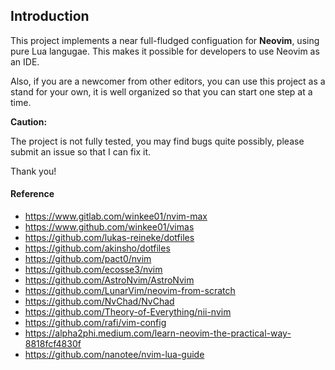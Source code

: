 ## Introduction
This project implements a near full-fludged configuation for **Neovim**, using pure Lua langugae. This makes it possible for developers to use Neovim as an IDE.

Also, if you are a newcomer from other editors, you can use this project as a stand for your own, it is well organized so that you can start one step at a time.

**Caution:**

The project is not fully tested, you may find bugs quite possibly, please submit an issue so that I can fix it. 

Thank you!


#### Reference

- https://www.gitlab.com/winkee01/nvim-max
- https://www.github.com/winkee01/vimas
- https://github.com/lukas-reineke/dotfiles
- https://github.com/akinsho/dotfiles
- https://github.com/pact0/nvim
- https://github.com/ecosse3/nvim
- https://github.com/AstroNvim/AstroNvim
- https://github.com/LunarVim/neovim-from-scratch
- https://github.com/NvChad/NvChad
- https://github.com/Theory-of-Everything/nii-nvim
- https://github.com/rafi/vim-config
- https://alpha2phi.medium.com/learn-neovim-the-practical-way-8818fcf4830f
- https://github.com/nanotee/nvim-lua-guide